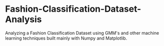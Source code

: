 # Fashion-Classification-Dataset-Analysis
Analyzing a Fashion Classification Dataset using GMM's and other machine learning techniques built mainly with Numpy and Matplotlib.
